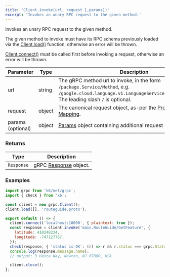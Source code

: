 ```yaml
---
title: 'Client.invoke(url, request [,params])'
excerpt: 'Invokes an unary RPC request to the given method.'
---
```


Invokes an unary RPC request to the given method.

The given method to invoke must have its RPC schema previously loaded via the [Client.load()](/javascript-api/v0.31/k6-net-grpc/client/client-load-importpaths----protofiles) function, otherwise an
error will be thrown.

[Client.connect()](/javascript-api/v0.31/k6-net-grpc/client/client-connect-address-params) must be called first before invoking a request, otherwise an error will be thrown.

| Parameter         | Type   | Description                                                                                                                                                                 |
| ----------------- | ------ | --------------------------------------------------------------------------------------------------------------------------------------------------------------------------- |
| url               | string | The gRPC method url to invoke, in the form `/package.Service/Method`, e.g. `/google.cloud.language.v1.LanguageService/AnalyzeSentiment`. The leading slash `/` is optional. |
| request           | object | The canonical request object, as-per the [Protobuf JSON Mapping](https://developers.google.com/protocol-buffers/docs/proto3#json).                                          |
| params (optional) | object | [Params](/javascript-api/v0.31/k6-net-grpc/params) object containing additional request parameters.                                                                         |

### Returns

| Type       | Description                                                         |
| ---------- | ------------------------------------------------------------------- |
| `Response` | gRPC [Response](/javascript-api/v0.31/k6-net-grpc/response) object. |

### Examples

<div class="code-group" data-props='{"labels": ["Simple example"], "lineNumbers": [true]}'>

```javascript
import grpc from 'k6/net/grpc';
import { check } from 'k6';

const client = new grpc.Client();
client.load([], 'routeguide.proto');

export default () => {
  client.connect('localhost:10000', { plaintext: true });
  const response = client.invoke('main.RouteGuide/GetFeature', {
    latitude: 410248224,
    longitude: -747127767,
  });
  check(response, { 'status is OK': (r) => r && r.status === grpc.StatusOK });
  console.log(response.message.name);
  // output: 3 Hasta Way, Newton, NJ 07860, USA

  client.close();
};
```

</div>
